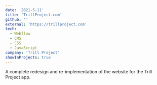 ```yaml
---
date: '2021-5-11'
title: 'TrillProject.com'
github: ''
external: 'https://trillproject.com'
tech:
  - Webflow
  - CMS
  - CSS
  - JavaScript
company: 'Trill Project'
showInProjects: true
---
```


A complete redesign and re-implementation of the website for the Trill Project app.
